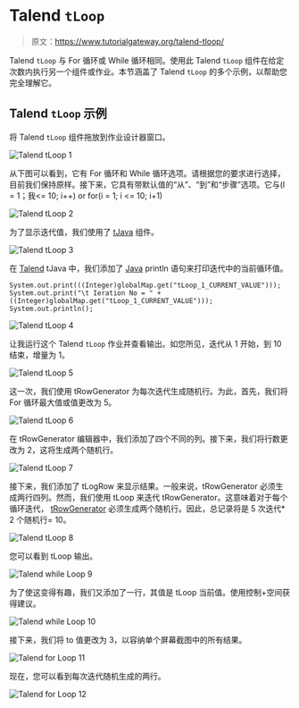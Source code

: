 # Talend `tLoop`

> 原文：<https://www.tutorialgateway.org/talend-tloop/>

Talend `tLoop` 与 For 循环或 While 循环相同。使用此 Talend `tLoop` 组件在给定次数内执行另一个组件或作业。本节涵盖了 Talend `tLoop` 的多个示例，以帮助您完全理解它。

## Talend `tLoop` 示例

将 Talend `tLoop` 组件拖放到作业设计器窗口。

![Talend `tLoop` 1](img/80a03c2a6cc6bf86cc6f8e93e8d18a5e.png)

从下图可以看到，它有 For 循环和 While 循环选项。请根据您的要求进行选择，目前我们保持原样。接下来，它具有带默认值的“从”、“到”和“步骤”选项。它与(I = 1；我<= 10; i++) or for(i = 1; i <= 10; i+1)

![Talend `tLoop` 2](img/760dbd098fb743c1d72743b2e220df5c.png)

为了显示迭代值，我们使用了 [tJava](https://www.tutorialgateway.org/talend-tjava/) 组件。

![Talend `tLoop` 3](img/cbbe8968e8b99f196ec972bd4375db7b.png)

在 [Talend](https://www.tutorialgateway.org/talend-tutorial/) tJava 中，我们添加了 [Java](https://www.tutorialgateway.org/java-tutorial/) println 语句来打印迭代中的当前循环值。

```
System.out.print(((Integer)globalMap.get("tLoop_1_CURRENT_VALUE")));
System.out.print("\t Ieration No = " + ((Integer)globalMap.get("tLoop_1_CURRENT_VALUE")));
System.out.println();
```

![Talend `tLoop` 4](img/9bd645201feda2d7f6a186ef22292e54.png)

让我运行这个 Talend `tLoop` 作业并查看输出。如您所见，迭代从 1 开始，到 10 结束，增量为 1。

![Talend `tLoop` 5](img/232d87d846346c9f52920dd041f381a9.png)

这一次，我们使用 tRowGenerator 为每次迭代生成随机行。为此，首先，我们将 For 循环最大值或值更改为 5。

![Talend `tLoop` 6](img/83b8e734436d38c85aa262b2c09b817e.png)

在 tRowGenerator 编辑器中，我们添加了四个不同的列。接下来，我们将行数更改为 2，这将生成两个随机行。

![Talend `tLoop` 7](img/2cfb169cc5acc20a8292171103eadf39.png)

接下来，我们添加了 tLogRow 来显示结果。一般来说，tRowGenerator 必须生成两行四列。然而，我们使用 tLoop 来迭代 tRowGenerator。这意味着对于每个循环迭代， [tRowGenerator](https://www.tutorialgateway.org/talend-trowgenerator/) 必须生成两个随机行。因此，总记录将是 5 次迭代* 2 个随机行= 10。

![Talend `tLoop` 8](img/7274fbe064978f99e964346351bc4c2f.png)

您可以看到 tLoop 输出。

![Talend while Loop 9](img/aabd9f8701bf14b932ca275bca8557a9.png)

为了使这变得有趣，我们又添加了一行，其值是 tLoop 当前值。使用控制+空间获得建议。

![Talend while Loop 10](img/34e4c4a0b95902f60e7ac083066eedfb.png)

接下来，我们将 to 值更改为 3，以容纳单个屏幕截图中的所有结果。

![Talend for Loop 11](img/33a454f4b4cfa99eb3ced34cc69bafe7.png)

现在，您可以看到每次迭代随机生成的两行。

![Talend for Loop 12](img/8ee7f1b625abfd7fa55d5fbe5880fba1.png)